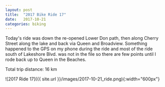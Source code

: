 ```yaml
---
layout: post
title:  "2017 Bike Ride 17"
date:   2017-10-21
categories: biking
---
```


Today's ride was down the re-opened Lower Don path, then along Cherry Street along the lake and back via Queen and Broadview. Something happened to the GPS on my phone during the ride and most of the ride south of Lakeshore Blvd. was not in the file so there are few points until I rode back up to Queen in the Beaches.

Total trip distance: 16 km

![2017 Ride 17]({{ site.url }}/images/2017-10-21_ride.png){:width="600px"}


